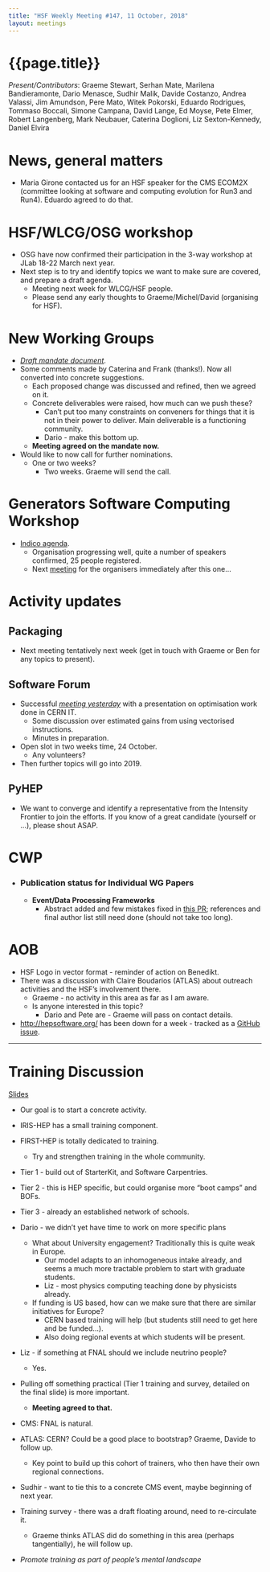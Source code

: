 ```yaml
---
title: "HSF Weekly Meeting #147, 11 October, 2018"
layout: meetings
---
```


# {{page.title}}

*Present/Contributors*: Graeme Stewart, Serhan Mate, Marilena
Bandieramonte, Dario Menasce, Sudhir Malik, Davide Costanzo, Andrea
Valassi, Jim Amundson, Pere Mato, Witek Pokorski, Eduardo Rodrigues,
Tommaso Boccali, Simone Campana, David Lange, Ed Moyse, Pete Elmer,
Robert Langenberg, Mark Neubauer, Caterina Doglioni, Liz Sexton-Kennedy,
Daniel Elvira

News, general matters
=====================
-   Maria Girone contacted us for an HSF speaker for the CMS ECOM2X
    (committee looking at software and computing evolution for Run3
    and Run4). Eduardo agreed to do that.

HSF/WLCG/OSG workshop
=====================
-   OSG have now confirmed their participation in the 3-way workshop at
    JLab 18-22 March next year.
-   Next step is to try and identify topics we want to make sure are
    covered, and prepare a draft agenda.
    -   Meeting next week for WLCG/HSF people.
    -   Please send any early thoughts to Graeme/Michel/David
        (organising for HSF).

New Working Groups
==================
-   [*Draft mandate
    document*](https://docs.google.com/document/d/1lvgBqCk1kWgY90iAkjl84eLbO3b1qllEDRvG8FVfemI/edit?usp=sharing).
-   Some comments made by Caterina and Frank (thanks!). Now all
    converted into concrete suggestions.
    - Each proposed change was discussed and refined, then we agreed on it.
    - Concrete deliverables were raised, how much can we push these?
        - Can’t put too many constraints on
          conveners for things that it is not in their power to deliver.
          Main deliverable is a functioning community.
        -   Dario - make this bottom up.
    -   **Meeting agreed on the mandate now.**
-   Would like to now call for further nominations.
    -   One or two weeks?
        -   Two weeks. Graeme will send the call.

Generators Software Computing Workshop
======================================
-   [Indico agenda](https://indico.cern.ch/event/751693/).
    -   Organisation progressing well, quite a number of speakers
        confirmed, 25 people registered.
    -   Next [meeting](https://indico.cern.ch/event/763170/) for the
        organisers immediately after this one...

Activity updates
================

Packaging
---------
-   Next meeting tentatively next week (get in touch with Graeme or Ben
    for any topics to present).

Software Forum
---------------
-   Successful [*meeting
    yesterday*](https://indico.cern.ch/event/745286/) with a
    presentation on optimisation work done in CERN IT.
    -   Some discussion over estimated gains from using vectorised
        instructions.
    -   Minutes in preparation.
-   Open slot in two weeks time, 24 October.
    -   Any volunteers?
-   Then further topics will go into 2019.

PyHEP
-----
-   We want to converge and identify a representative from the Intensity
    Frontier to
    join the efforts. If you know of a great candidate (yourself or
    ...), please shout ASAP.


CWP
===
-   ### Publication status for Individual WG Papers
    -   **Event/Data Processing Frameworks**
        -   Abstract added and few mistakes fixed in [this
            PR](https://github.com/HSF/documents/pull/103);
            references and final author list still need done (should
            not take too long).

AOB
===
-   HSF Logo in vector format - reminder of action on Benedikt.
-   There was a discussion with Claire Boudarios (ATLAS) about outreach
    activities and the HSF’s involvement there.
    -   Graeme - no activity in this area as far as I am aware.
    -   Is anyone interested in this topic?
        -   Dario and Pete are - Graeme will pass on contact details.
-   http://hepsoftware.org/ has been down
    for a week - tracked as a [GitHub
    issue](https://github.com/HSF/hsf.github.io/issues/390).

---

Training Discussion
===================

[Slides](https://indico.cern.ch/event/764014/)

-   Our goal is to start a concrete activity.
-   IRIS-HEP has a small training component.
-   FIRST-HEP is totally dedicated to training.
    -   Try and strengthen training in the whole community.
-   Tier 1 - build out of StarterKit, and Software Carpentries.
-   Tier 2 - this is HEP specific, but could organise more “boot camps”
    and BOFs.
-   Tier 3 - already an established network of schools.

-   Dario - we didn’t yet have time to work on more specific plans
    -   What about University engagement? Traditionally this is quite
        weak in Europe.
        -   Our model adapts to an inhomogeneous intake already, and
            seems a much more tractable problem to start with graduate
            students.
        -   Liz - most physics computing teaching done by physicists
            already.
    -   If funding is US based, how can we make sure that there are
        similar initiatives for Europe?
        -   CERN based training will help (but students still need to
            get here and be funded...).
        -   Also doing regional events at which students will be
            present.
-   Liz - if something at FNAL should we include neutrino people?
    -   Yes.
- Pulling off something practical (Tier 1 training and
  survey, detailed on the final slide) is more important.
  - **Meeting agreed to that.**
-   CMS: FNAL is natural.
-   ATLAS: CERN? Could be a good place to bootstrap? Graeme,
    Davide to follow up.
    -   Key point to build up this cohort of trainers, who then have
        their own regional connections.
-   Sudhir - want to tie this to a concrete CMS event, maybe beginning
    of next year.
-   Training survey - there was a draft floating around, need to
    re-circulate it.
    -   Graeme thinks ATLAS did do something in this area (perhaps
        tangentially), he will follow up.
-   *Promote training as part of people’s mental landscape*
